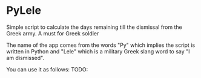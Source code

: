 # PyLele
Simple script to calculate the days remaining till the dismissal from the Greek army. A must for Greek soldier

The name of the app comes from the words "Py" which implies the script is written in Python and "Lele" which is a military Greek slang word to say "I am dismissed".

You can use it as follows:
TODO:
